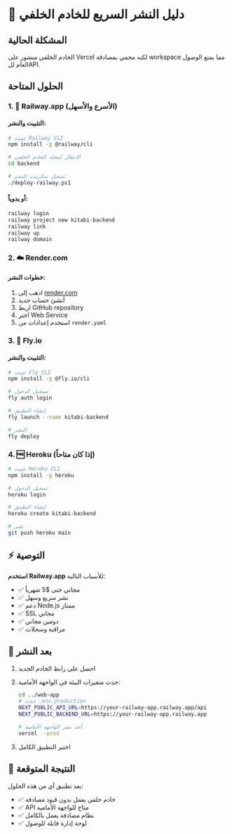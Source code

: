 # 🚀 دليل النشر السريع للخادم الخلفي

## المشكلة الحالية
الخادم الخلفي منشور على Vercel لكنه محمي بمصادقة workspace مما يمنع الوصول العام للAPI.

## الحلول المتاحة

### 1. 🚀 Railway.app (الأسرع والأسهل)

#### التثبيت والنشر:
```bash
# تثبيت Railway CLI
npm install -g @railway/cli

# الانتقال لمجلد الخادم الخلفي
cd backend

# تشغيل سكريبت النشر
./deploy-railway.ps1
```

#### أو يدوياً:
```bash
railway login
railway project new kitabi-backend
railway link
railway up
railway domain
```

### 2. ☁️ Render.com

#### خطوات النشر:
1. اذهب إلى [render.com](https://render.com)
2. أنشئ حساب جديد
3. اربط GitHub repository
4. اختر Web Service
5. استخدم إعدادات من `render.yaml`

### 3. 🐳 Fly.io

#### التثبيت والنشر:
```bash
# تثبيت Fly CLI
npm install -g @fly.io/cli

# تسجيل الدخول
fly auth login

# إنشاء التطبيق
fly launch --name kitabi-backend

# النشر
fly deploy
```

### 4. 🆓 Heroku (إذا كان متاحاً)

```bash
# تثبيت Heroku CLI
npm install -g heroku

# تسجيل الدخول
heroku login

# إنشاء التطبيق
heroku create kitabi-backend

# نشر
git push heroku main
```

## ⚡ التوصية

**استخدم Railway.app** للأسباب التالية:
- ✅ مجاني حتى $5 شهرياً
- ✅ نشر سريع وسهل
- ✅ دعم Node.js ممتاز
- ✅ SSL مجاني
- ✅ دومين مجاني
- ✅ مراقبة وسجلات

## 🔧 بعد النشر

1. احصل على رابط الخادم الجديد
2. حدث متغيرات البيئة في الواجهة الأمامية:
   ```bash
   cd ../web-app
   # حدث .env.production
   NEXT_PUBLIC_API_URL=https://your-railway-app.railway.app/api
   NEXT_PUBLIC_BACKEND_URL=https://your-railway-app.railway.app
   
   # أعد نشر الواجهة الأمامية
   vercel --prod
   ```

3. اختبر التطبيق الكامل

## 🎯 النتيجة المتوقعة

بعد تطبيق أي من هذه الحلول:
- ✅ خادم خلفي يعمل بدون قيود مصادقة
- ✅ API متاح للواجهة الأمامية
- ✅ نظام مصادقة يعمل بالكامل
- ✅ لوحة إدارة قابلة للوصول
